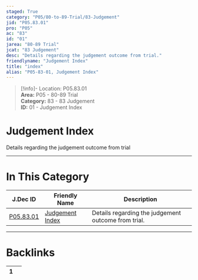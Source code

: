 ```yaml
---  
staged: True  
category: "P05/80-to-89-Trial/83-Judgement"  
jid: "P05.83.01"  
pro: "P05"  
ac: "83"  
id: "01"  
jarea: "80-89 Trial"  
jcat: "83 Judgement"  
desc: "Details regarding the judgement outcome from trial."  
friendlyname: "Judgement Index"  
title: "index"  
alias: "P05-83-01, Judgement Index"  
---  
```

>[!info]- Location: P05.83.01  
>**Area:** P05 - 80-89 Trial  
>**Category:** 83 - 83 Judgement  
>**ID:** 01 - Judgement Index  
  
# Judgement Index  
  
Details regarding the judgement outcome from trial  
   
  
  
---  
# In This Category  
  
| J.Dec ID                                                                       | Friendly Name                                                                        | Description                                         |  
| ------------------------------------------------------------------------------ | ------------------------------------------------------------------------------------ | --------------------------------------------------- |  
| [P05.83.01](index.md) | [Judgement Index](index.md) | Details regarding the judgement outcome from trial. |  
  
  
---  
# Backlinks  
<div><table class="dataview table-view-table"><thead class="table-view-thead"><tr class="table-view-tr-header"><th class="table-view-th"><span></span><span class="dataview small-text">1</span></th><th class="table-view-th"><span></span></th></tr></thead><tbody class="table-view-tbody"></tbody></table></div>